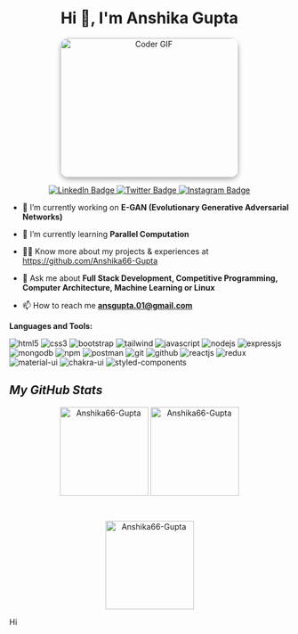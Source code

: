 <h1 align="center">Hi 👋, I'm Anshika Gupta</h1>

<p align="center">
  <img src="https://media.giphy.com/media/SWoSkN6DxTszqIKEqv/giphy.gif" alt="Coder GIF" width="320" height="250" style="border-radius: 15px; box-shadow: 0 4px 8px rgba(0, 0, 0, 0.3);">
</p>



<div align="center">

  <a href="https://www.linkedin.com/in/techy-anshikagupta/" target="_blank">
    <img src="https://img.shields.io/badge/-LinkedIn-blue?style=for-the-badge&logo=linkedin&logoColor=white" alt="LinkedIn Badge"/>
  </a>
  
  <a href="https://twitter.com/ANSHIKA71688056" target="_blank">
    <img src="https://img.shields.io/badge/-Twitter-1ca0f1?style=for-the-badge&logo=twitter&logoColor=white" alt="Twitter Badge"/>
  </a>
  
  <a href="https://www.instagram.com/anshikagupta.tech?igsh=Nm1rZmR6NXBzcDV6&utm_source=qr" target="_blank">
    <img src="https://img.shields.io/badge/-Instagram-D7008A?style=for-the-badge&logo=instagram&logoColor=white" alt="Instagram Badge"/>
  </a>

</div>


- 🔭 I’m currently working on **E-GAN (Evolutionary Generative Adversarial Networks)**

- 🌱 I’m currently learning **Parallel Computation**

- 👨‍💻 Know more about my projects & experiences at https://github.com/Anshika66-Gupta 

- 💬 Ask me about **Full Stack Development, Competitive Programming, Computer Architecture, Machine Learning or Linux**

- 📫 How to reach me **ansgupta.01@gmail.com**


**Languages and Tools:**  
<p>
    <img src="https://img.shields.io/badge/HTML5-E34F26?style=for-the-badge&logo=html5&logoColor=white" alt="html5" />
    <img src="https://img.shields.io/badge/CSS3-1572B6?style=for-the-badge&logo=css3&logoColor=white" alt="css3" />
    <img src="https://img.shields.io/badge/Bootstrap-563D7C?style=for-the-badge&logo=bootstrap&logoColor=white" alt="bootstrap" />
    <img src="https://img.shields.io/badge/Tailwind_CSS-38B2AC?style=for-the-badge&logo=tailwind-css&logoColor=white" alt="tailwind" />
    <img src="https://img.shields.io/badge/JavaScript-323330?style=for-the-badge&logo=javascript&logoColor=F7DF1E" alt="javascript" />
    <img src="https://img.shields.io/badge/Node.js-339933?style=for-the-badge&logo=nodedotjs&logoColor=white" alt="nodejs" />
    <img src="https://img.shields.io/badge/Express.js-000000?style=for-the-badge&logo=express&logoColor=white" alt="expressjs" />
    <img src="https://img.shields.io/badge/MongoDB-4EA94B?style=for-the-badge&logo=mongodb&logoColor=white" alt="mongodb" />
    <img src="https://img.shields.io/badge/npm-CB3837?style=for-the-badge&logo=npm&logoColor=white" alt="npm" />
    <img src="https://img.shields.io/badge/Postman-FF6C37?style=for-the-badge&logo=Postman&logoColor=white" alt="postman" />
    <img src="https://img.shields.io/badge/Git-f44d27?style=for-the-badge&logo=git&logoColor=white" alt="git" />
    <img src="https://img.shields.io/badge/GitHub-100000?style=for-the-badge&logo=github&logoColor=white" alt="github" />
    <img src="https://img.shields.io/badge/React-20232A?style=for-the-badge&logo=react&logoColor=61DAFB" alt="reactjs" />
    <img src="https://img.shields.io/badge/Redux-593D88?style=for-the-badge&logo=redux&logoColor=white" alt="redux" />
    <img src="https://img.shields.io/badge/Material%20UI-007FFF?style=for-the-badge&logo=mui&logoColor=white" alt="material-ui" />
    <img src="https://img.shields.io/badge/Chakra%20UI-3bc7bd?style=for-the-badge&logo=chakraui&logoColor=white" alt="chakra-ui" />
    <img src="https://img.shields.io/badge/styled--components-DB7093?style=for-the-badge&logo=styled-components&logoColor=white" alt="styled-components" />
</p>



<h2><i>My GitHub Stats</i></h2>

<p align="center" >
    <img align="center" src="https://github-readme-stats.vercel.app/api/top-langs/?username=Anshika66-Gupta&layout=compact&show_icons=true&theme=radical" alt="Anshika66-Gupta" height="159" />
    <img align="center" src="https://github-readme-stats.vercel.app/api?username=Anshika66-Gupta&show_icons=true&theme=radical" alt="Anshika66-Gupta" height="159" />
</p>
<br>
<p align="center" ><img align="center"  height="159" src="https://github-readme-streak-stats.herokuapp.com/?user=Anshika66-Gupta&show_icons=true&locale=en&theme=radical" alt="Anshika66-Gupta" /></p>

Hi


